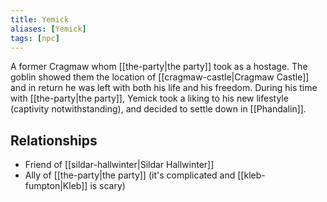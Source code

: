 ```yaml
---
title: Yemick
aliases: [Yemick]
tags: [npc]
---
```

A former Cragmaw whom [[the-party|the party]] took as a hostage. The goblin showed them the location of [[cragmaw-castle|Cragmaw Castle]] and in return he was left with both his life and his freedom. During his time with [[the-party|the party]], Yemick took a liking to his new lifestyle (captivity notwithstanding), and decided to settle down in [[Phandalin]].

## Relationships
- Friend of [[sildar-hallwinter|Sildar Hallwinter]]
- Ally of [[the-party|the party]] (it's complicated and [[kleb-fumpton|Kleb]] is scary)